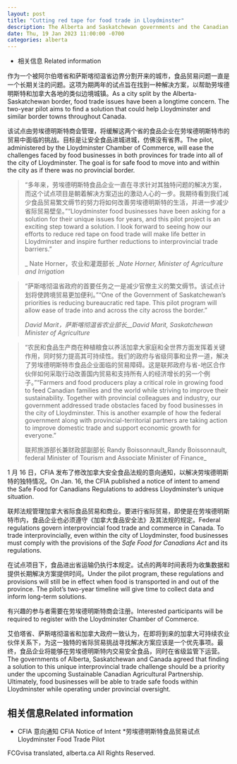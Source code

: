 ```yaml
---
layout: post
title: "Cutting red tape for food trade in Lloydminster"
description: The Alberta and Saskatchewan governments and the Canadian Food Inspection Agency (CFIA) are partnering to remove barriers to interprovincial food trade in Lloydminster.
date: Thu, 19 Jan 2023 11:00:00 -0700
categories: alberta
---
```


* 相关信息 Related information

作为一个被阿尔伯塔省和萨斯喀彻温省边界分割开来的城市，食品贸易问题一直是一个长期关注的问题。这项为期两年的试点旨在找到一种解决方案，以帮助劳埃德明斯特和加拿大各地的类似边境城镇。As a city split by the Alberta-Saskatchewan border, food trade issues have been a longtime concern. The two-year pilot aims to find a solution that could help Lloydminster and similar border towns throughout Canada.

该试点由劳埃德明斯特商会管理，将缓解这两个省的食品企业在劳埃德明斯特市的贸易中面临的挑战。目标是让安全食品进城进城，仿佛没有省界。The pilot, administered by the Lloydminster Chamber of Commerce, will ease the challenges faced by food businesses in both provinces for trade into all of the city of Lloydminster. The goal is for safe food to move into and within the city as if there was no provincial border.

> “多年来，劳埃德明斯特食品企业一直在寻求针对其独特问题的解决方案，而这个试点项目是朝着解决方案迈出的激动人心的一步。我期待看到我们减少食品贸易繁文缛节的努力将如何改善劳埃德明斯特的生活，并进一步减少省际贸易壁垒。”“Lloydminster food businesses have been asking for a solution for their unique issues for years, and this pilot project is an exciting step toward a solution. I look forward to seeing how our efforts to reduce red tape on food trade will make life better in Lloydminster and inspire further reductions to interprovincial trade barriers.”
>
> _ Nate Horner，农业和灌溉部长 __Nate Horner, Minister of Agriculture and Irrigation_

> “萨斯喀彻温省政府的首要任务之一是减少官僚主义的繁文缛节。该试点计划将使跨境贸易更加便利。”“One of the Government of Saskatchewan’s priorities is reducing bureaucratic red tape. This pilot program will allow ease of trade into and across the city across the border.”
>
> _David Marit，萨斯喀彻温省农业部长__David Marit, Saskatchewan Minister of Agriculture_

> “农民和食品生产商在种植粮食以养活加拿大家庭和全世界方面发挥着关键作用，同时努力提高其可持续性。我们的政府与省级同事和业界一道，解决了劳埃德明斯特市食品企业面临的贸易障碍。这是联邦政府与省-地区合作伙伴如何采取行动改善国内贸易和支持所有人的经济增长的另一个例子。”“Farmers and food producers play a critical role in growing food to feed Canadian families and the world while striving to improve their sustainability. Together with provincial colleagues and industry, our government addressed trade obstacles faced by food businesses in the city of Lloydminster. This is another example of how the federal government along with provincial-territorial partners are taking action to improve domestic trade and support economic growth for everyone.”
>
> 联邦旅游部长兼财政部副部长 Randy Boissonnault_Randy Boissonnault, federal Minister of Tourism and Associate Minister of Finance_

1 月 16 日，CFIA 发布了修改加拿大安全食品法规的意向通知，以解决劳埃德明斯特的独特情况。On Jan. 16, the CFIA published a notice of intent to amend the Safe Food for Canadians Regulations to address Lloydminster’s unique situation.

联邦法规管理加拿大省际食品贸易和商业。要进行省际贸易，即使是在劳埃德明斯特市内，食品企业也必须遵守《加拿大食品安全法》及其法规的规定。Federal regulations govern interprovincial food trade and commerce in Canada. To trade interprovincially, even within the city of Lloydminster, food businesses must comply with the provisions of the _Safe Food for Canadians Act_ and its regulations.

在试点项目下，食品进出省运输仍执行本规定。试点的两年时间表将为收集数据和提供长期解决方案提供时间。Under the pilot program, these regulations and provisions will still be in effect when food is transported in and out of the province. The pilot’s two-year timeline will give time to collect data and inform long-term solutions.

有兴趣的参与者需要在劳埃德明斯特商会注册。Interested participants will be required to register with the Lloydminster Chamber of Commerce.

艾伯塔省、萨斯喀彻温省和加拿大政府一致认为，在即将到来的加拿大可持续农业伙伴关系下，为这一独特的省际贸易挑战寻找解决方案应该是一个优先事项。最终，食品企业将能够在劳埃德明斯特内交易安全食品，同时在省级监管下运营。The governments of Alberta, Saskatchewan and Canada agreed that finding a solution to this unique interprovincial trade challenge should be a priority under the upcoming Sustainable Canadian Agricultural Partnership. Ultimately, food businesses will be able to trade safe foods within Lloydminster while operating under provincial oversight.

## 相关信息Related information

* CFIA 意向通知 CFIA Notice of Intent
*劳埃德明斯特食品贸易试点 Lloydminster Food Trade Pilot

FCGvisa translated, alberta.ca All Rights Reserved.
